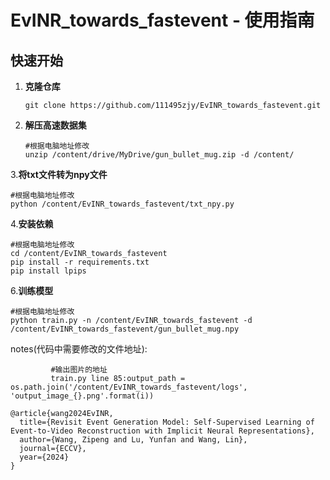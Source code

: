 # EvINR_towards_fastevent - 使用指南

## 快速开始

1. **克隆仓库**
   ```
   git clone https://github.com/111495zjy/EvINR_towards_fastevent.git
   ```
2. **解压高速数据集**
   ```
   #根据电脑地址修改
   unzip /content/drive/MyDrive/gun_bullet_mug.zip -d /content/
   ```
3.**将txt文件转为npy文件**
   ```
   #根据电脑地址修改
   python /content/EvINR_towards_fastevent/txt_npy.py
   ```
4.**安装依赖**
   ```
   #根据电脑地址修改
   cd /content/EvINR_towards_fastevent
   pip install -r requirements.txt
   pip install lpips
   ```
   
6.**训练模型**
   ```
   #根据电脑地址修改
python train.py -n /content/EvINR_towards_fastevent -d /content/EvINR_towards_fastevent/gun_bullet_mug.npy
   ```

notes(代码中需要修改的文件地址):
   ```
            #输出图片的地址
            train.py line 85:output_path = os.path.join('/content/EvINR_towards_fastevent/logs', 'output_image_{}.png'.format(i))
   ```
```
@article{wang2024EvINR,
  title={Revisit Event Generation Model: Self-Supervised Learning of Event-to-Video Reconstruction with Implicit Neural Representations},
  author={Wang, Zipeng and Lu, Yunfan and Wang, Lin},
  journal={ECCV},
  year={2024}
}
```
